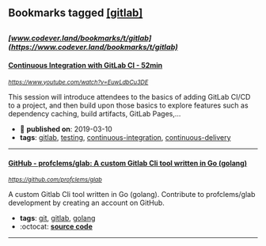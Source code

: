 ## Bookmarks tagged [[gitlab]](https://www.codever.land/search?q=[gitlab])

_<sup><sup>[www.codever.land/bookmarks/t/gitlab](https://www.codever.land/bookmarks/t/gitlab)</sup></sup>_
---
#### [Continuous Integration with GitLab CI - 52min](https://www.youtube.com/watch?v=EuwLdbCu3DE)
_<sup>https://www.youtube.com/watch?v=EuwLdbCu3DE</sup>_

This session will introduce attendees to the basics of adding GitLab CI/CD to a project, and then build upon those basics to explore features such as dependency caching, build artifacts, GitLab Pages,...
* :calendar: **published on**: 2019-03-10
* **tags**: [gitlab](../tagged/gitlab.md), [testing](../tagged/testing.md), [continuous-integration](../tagged/continuous-integration.md), [continuous-delivery](../tagged/continuous-delivery.md)
---
#### [GitHub - profclems/glab: A custom Gitlab Cli tool written in Go (golang)](https://github.com/profclems/glab)
_<sup>https://github.com/profclems/glab</sup>_

A custom Gitlab Cli tool written in Go (golang). Contribute to profclems/glab development by creating an account on GitHub.
* **tags**: [git](../tagged/git.md), [gitlab](../tagged/gitlab.md), [golang](../tagged/golang.md)
* :octocat: **[source code](https://github.com/profclems/glab)**
---
